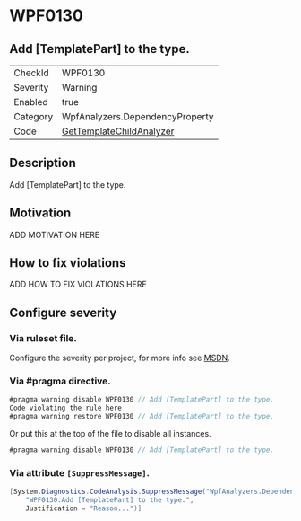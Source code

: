 # WPF0130
## Add [TemplatePart] to the type.

<!-- start generated table -->
<table>
  <tr>
    <td>CheckId</td>
    <td>WPF0130</td>
  </tr>
  <tr>
    <td>Severity</td>
    <td>Warning</td>
  </tr>
  <tr>
    <td>Enabled</td>
    <td>true</td>
  </tr>
  <tr>
    <td>Category</td>
    <td>WpfAnalyzers.DependencyProperty</td>
  </tr>
  <tr>
    <td>Code</td>
    <td><a href="https://github.com/DotNetAnalyzers/WpfAnalyzers/blob/master/WpfAnalyzers/NodeAnalyzers/GetTemplateChildAnalyzer.cs">GetTemplateChildAnalyzer</a></td>
  </tr>
</table>
<!-- end generated table -->

## Description

Add [TemplatePart] to the type.

## Motivation

ADD MOTIVATION HERE

## How to fix violations

ADD HOW TO FIX VIOLATIONS HERE

<!-- start generated config severity -->
## Configure severity

### Via ruleset file.

Configure the severity per project, for more info see [MSDN](https://msdn.microsoft.com/en-us/library/dd264949.aspx).

### Via #pragma directive.
```C#
#pragma warning disable WPF0130 // Add [TemplatePart] to the type.
Code violating the rule here
#pragma warning restore WPF0130 // Add [TemplatePart] to the type.
```

Or put this at the top of the file to disable all instances.
```C#
#pragma warning disable WPF0130 // Add [TemplatePart] to the type.
```

### Via attribute `[SuppressMessage]`.

```C#
[System.Diagnostics.CodeAnalysis.SuppressMessage("WpfAnalyzers.DependencyProperty", 
    "WPF0130:Add [TemplatePart] to the type.", 
    Justification = "Reason...")]
```
<!-- end generated config severity -->